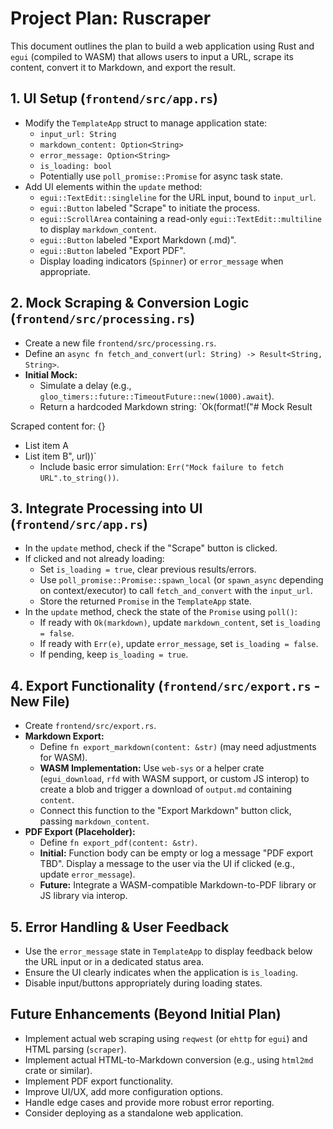# Project Plan: Ruscraper

This document outlines the plan to build a web application using Rust and `egui` (compiled to WASM) that allows users to input a URL, scrape its content, convert it to Markdown, and export the result.

## 1. UI Setup (`frontend/src/app.rs`)

*   Modify the `TemplateApp` struct to manage application state:
    *   `input_url: String`
    *   `markdown_content: Option<String>`
    *   `error_message: Option<String>`
    *   `is_loading: bool`
    *   Potentially use `poll_promise::Promise` for async task state.
*   Add UI elements within the `update` method:
    *   `egui::TextEdit::singleline` for the URL input, bound to `input_url`.
    *   `egui::Button` labeled "Scrape" to initiate the process.
    *   `egui::ScrollArea` containing a read-only `egui::TextEdit::multiline` to display `markdown_content`.
    *   `egui::Button` labeled "Export Markdown (.md)".
    *   `egui::Button` labeled "Export PDF".
    *   Display loading indicators (`Spinner`) or `error_message` when appropriate.

## 2. Mock Scraping & Conversion Logic (`frontend/src/processing.rs`)

*   Create a new file `frontend/src/processing.rs`.
*   Define an `async fn fetch_and_convert(url: String) -> Result<String, String>`.
*   **Initial Mock:**
    *   Simulate a delay (e.g., `gloo_timers::future::TimeoutFuture::new(1000).await`).
    *   Return a hardcoded Markdown string: `Ok(format!("# Mock Result

Scraped content for: {}

*   List item A
*   List item B", url))`
    *   Include basic error simulation: `Err("Mock failure to fetch URL".to_string())`.

## 3. Integrate Processing into UI (`frontend/src/app.rs`)

*   In the `update` method, check if the "Scrape" button is clicked.
*   If clicked and not already loading:
    *   Set `is_loading = true`, clear previous results/errors.
    *   Use `poll_promise::Promise::spawn_local` (or `spawn_async` depending on context/executor) to call `fetch_and_convert` with the `input_url`.
    *   Store the returned `Promise` in the `TemplateApp` state.
*   In the `update` method, check the state of the `Promise` using `poll()`:
    *   If ready with `Ok(markdown)`, update `markdown_content`, set `is_loading = false`.
    *   If ready with `Err(e)`, update `error_message`, set `is_loading = false`.
    *   If pending, keep `is_loading = true`.

## 4. Export Functionality (`frontend/src/export.rs` - New File)

*   Create `frontend/src/export.rs`.
*   **Markdown Export:**
    *   Define `fn export_markdown(content: &str)` (may need adjustments for WASM).
    *   **WASM Implementation:** Use `web-sys` or a helper crate (`egui_download`, `rfd` with WASM support, or custom JS interop) to create a blob and trigger a download of `output.md` containing `content`.
    *   Connect this function to the "Export Markdown" button click, passing `markdown_content`.
*   **PDF Export (Placeholder):**
    *   Define `fn export_pdf(content: &str)`.
    *   **Initial:** Function body can be empty or log a message "PDF export TBD". Display a message to the user via the UI if clicked (e.g., update `error_message`).
    *   **Future:** Integrate a WASM-compatible Markdown-to-PDF library or JS library via interop.

## 5. Error Handling & User Feedback

*   Use the `error_message` state in `TemplateApp` to display feedback below the URL input or in a dedicated status area.
*   Ensure the UI clearly indicates when the application is `is_loading`.
*   Disable input/buttons appropriately during loading states.

## Future Enhancements (Beyond Initial Plan)

*   Implement actual web scraping using `reqwest` (or `ehttp` for `egui`) and HTML parsing (`scraper`).
*   Implement actual HTML-to-Markdown conversion (e.g., using `html2md` crate or similar).
*   Implement PDF export functionality.
*   Improve UI/UX, add more configuration options.
*   Handle edge cases and provide more robust error reporting.
*   Consider deploying as a standalone web application. 